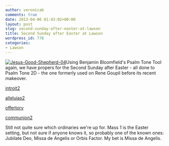 ```yaml
---
author: veronicab
comments: true
date: 2013-04-06 01:43:02+00:00
layout: post
slug: second-sunday-after-easter-at-lawson
title: Second Sunday after Easter at Lawson
wordpress_id: 778
categories:
- Lawson
---
```


[![Jesus-Good-Shepherd-04](http://repleatur.net/wp-content/uploads/2013/04/Jesus-Good-Shepherd-04-150x150.jpg)](http://repleatur.net/wp-content/uploads/2013/04/Jesus-Good-Shepherd-04.jpg)Using Benjamin Bloomfield's Psalm Tone Tool again, we have propers for the Second Sunday after Easter - all done to Psalm Tone 2D - the one formerly used on Rene Goupil before its recent makeover.

[introit2](http://repleatur.net/wp-content/uploads/2013/04/introit2.pdf)

[alleluias2](http://repleatur.net/wp-content/uploads/2013/04/alleluias2.pdf)

[offertory](http://repleatur.net/wp-content/uploads/2013/04/offertory.pdf)

[communion2](http://repleatur.net/wp-content/uploads/2013/04/communion2.pdf)

Still not quite sure which ordinaries we're up for.  Mass 1 is the Easter setting, but not sure if anyone knows it, so probably one of the known ones: Jubilate Deo, Missa de Angelis or Orbis Factor.  My bet is Missa de Angelis.
